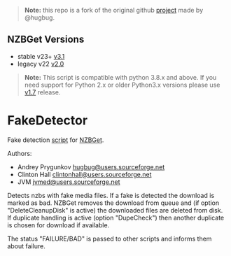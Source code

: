 > **Note:** this repo is a fork of the original github [project](https://github.com/nzbget/FakeDetector)
> made by @hugbug.

## NZBGet Versions

- stable v23+ [v3.1](https://github.com/nzbgetcom/Extension-FakeDetector/releases/tag/v3.1)
- legacy v22 [v2.0](https://github.com/nzbgetcom/Extension-FakeDetector/releases/tag/v2.0)

> **Note:** This script is compatible with python 3.8.x and above. 
If you need support for Python 2.x or older Python3.x versions please use [v1.7](https://github.com/nzbgetcom/Extension-FakeDetector/releases/tag/v1.7) release.


# FakeDetector
Fake detection [script](https://nzbget.com/documentation/extension-scripts/) for [NZBGet](https://nzbget.com).

Authors:
- Andrey Prygunkov <hugbug@users.sourceforge.net>
- Clinton Hall <clintonhall@users.sourceforge.net>
- JVM <jvmed@users.sourceforge.net>

Detects nzbs with fake media files. If a fake is detected the download is marked as bad. NZBGet removes the download from queue and (if option "DeleteCleanupDisk" is active) the downloaded files are deleted from disk. If duplicate handling is active (option "DupeCheck") then another duplicate is chosen for download if available.

The status "FAILURE/BAD" is passed to other scripts and informs them about failure.

